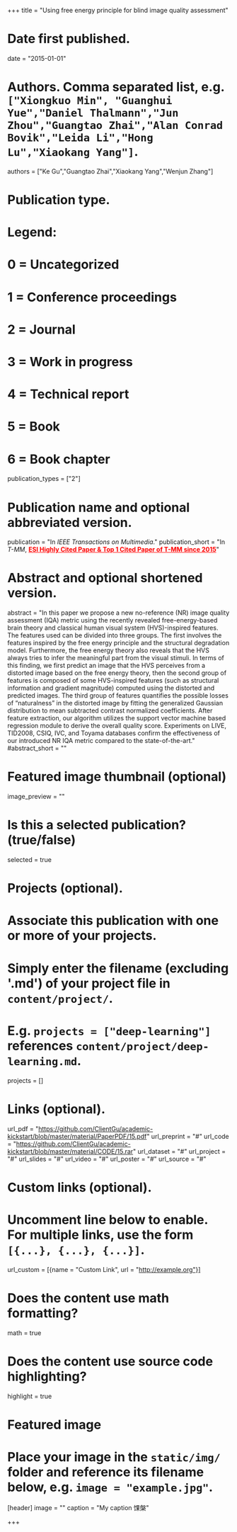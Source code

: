 +++
title = "Using free energy principle for blind image quality assessment"

# Date first published.
date = "2015-01-01"

# Authors. Comma separated list, e.g. `["Xiongkuo Min", "Guanghui Yue","Daniel Thalmann","Jun Zhou","Guangtao Zhai","Alan Conrad Bovik","Leida Li","Hong Lu","Xiaokang Yang"]`.
authors = ["Ke Gu","Guangtao Zhai","Xiaokang Yang","Wenjun Zhang"]
# Publication type.
# Legend:
# 0 = Uncategorized
# 1 = Conference proceedings
# 2 = Journal
# 3 = Work in progress
# 4 = Technical report
# 5 = Book
# 6 = Book chapter
publication_types = ["2"]

# Publication name and optional abbreviated version.
publication = "In *IEEE Transactions on Multimedia*."
publication_short = "In *T-MM*,  <font color=#FF0000><u>**ESI Highly Cited Paper & Top 1 Cited Paper of T-MM since 2015**</u></font>"

# Abstract and optional shortened version.
abstract = "In this paper we propose a new no-reference (NR) image quality assessment (IQA) metric using the recently revealed free-energy-based brain theory and classical human visual system (HVS)-inspired features. The features used can be divided into three groups. The first involves the features inspired by the free energy principle and the structural degradation model. Furthermore, the free energy theory also reveals that the HVS always tries to infer the meaningful part from the visual stimuli. In terms of this finding, we first predict an image that the HVS perceives from a distorted image based on the free energy theory, then the second group of features is composed of some HVS-inspired features (such as structural information and gradient magnitude) computed using the distorted and predicted images. The third group of features quantifies the possible losses of “naturalness” in the distorted image by fitting the generalized Gaussian distribution to mean subtracted contrast normalized coefficients. After feature extraction, our algorithm utilizes the support vector machine based regression module to derive the overall quality score. Experiments on LIVE, TID2008, CSIQ, IVC, and Toyama databases confirm the effectiveness of our introduced NR IQA metric compared to the state-of-the-art."
#abstract_short = ""

# Featured image thumbnail (optional)
image_preview = ""

# Is this a selected publication? (true/false)
selected = true

# Projects (optional).
#   Associate this publication with one or more of your projects.
#   Simply enter the filename (excluding '.md') of your project file in `content/project/`.
#   E.g. `projects = ["deep-learning"]` references `content/project/deep-learning.md`.
projects = []

# Links (optional).
url_pdf = "https://github.com/ClientGu/academic-kickstart/blob/master/material/PaperPDF/15.pdf"
url_preprint = "#"
url_code = "https://github.com/ClientGu/academic-kickstart/blob/master/material/CODE/15.rar"
url_dataset = "#"
url_project = "#"
url_slides = "#"
url_video = "#"
url_poster = "#"
url_source = "#"

# Custom links (optional).
#   Uncomment line below to enable. For multiple links, use the form `[{...}, {...}, {...}]`.
 url_custom = [{name = "Custom Link", url = "http://example.org"}]

# Does the content use math formatting?
math = true

# Does the content use source code highlighting?
highlight = true

# Featured image
# Place your image in the `static/img/` folder and reference its filename below, e.g. `image = "example.jpg"`.
[header]
image = ""
caption = "My caption 馃槃"

+++
